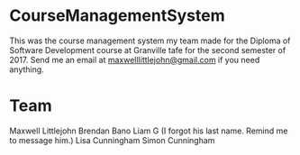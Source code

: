 # CourseManagementSystem
This was the course management system my team made for the Diploma of Software Development course at Granville tafe for the second semester of 2017. Send me an email at maxwelllittlejohn@gmail.com if you need anything.

# Team
Maxwell Littlejohn
Brendan Bano
Liam G (I forgot his last name. Remind me to message him.)
Lisa Cunningham
Simon Cunningham
